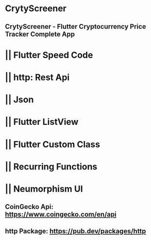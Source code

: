 # CrytyScreener

## CrytyScreener - Flutter Cryptocurrency Price Tracker Complete App

# || Flutter Speed Code
# || http: Rest Api
# || Json
# || Flutter ListView
# || Flutter Custom Class
# || Recurring Functions
# || Neumorphism UI

## CoinGecko Api: https://www.coingecko.com/en/api
## http Package: https://pub.dev/packages/http
